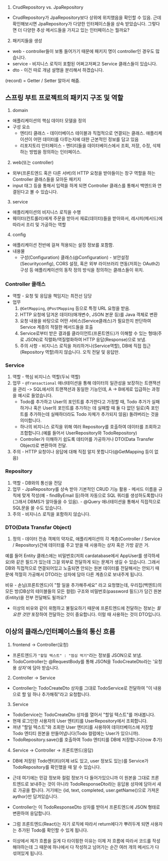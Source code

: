 
1. CrudRepository vs. JpaRepository

- CrudRepository가 JpaRepository보다 상위에 위치했음을 확인할 수 있음.
  근데 확인해보시면 JpaRepository가 다양한 인터페이스들을 상속 받았습니다. 그렇다면 더 다양한 추상 메서드들을 가지고 있는 인터페이스는 뭘까요?

2. 패키지들을 생성
  - web       - controller들이 보통 들어가기 때문에 패키지 명이 controller인 경우도 많습니다.
  - service   - 비지니스 로직이 포함된 어쩌고저쩌고 Service 클래스들이 있습니다.
  - dto       - 이건 따로 개념 설명을 분리해서 하겠습니다.

(record) = Getter / Setter 알아서 해줌.
## 스프링 부트 프로젝트의 패키지 구조 및 역할
1. domain
  - 애플리케이션의 핵심 데이터 모델을 정의
  - 구성 요소
    - 엔티티 클래스 - 데이터베이스 테이블과 직접적으로 연결되는 클래스. 애플리케이션이 어떤 데이터를 다루는지에 대한 근본적인 정보를 담고 있음
    - 리포지토리 인터페이스 - 엔티티들을 데이터베이스에서 조회, 저장, 수정, 삭제하는 방법을 정의하는 인터페이스.
2. web(또는 controller)
  - 외부(프론트엔드 혹은 다른 서버)의 HTTP 요청을 받아들이는 창구 역할을 하는 Controller 클래스들을 모아둔 패키지
  - input 태그 등을 통해서 입력을 하게 되면 Controller 클래스를 통해서 백엔드와 연결된다고 볼 수 있습니다.

3. service 
  - 애플리케이션의 비지니스 로직을 수행
  - 웨이터(컨트롤러)에게 주문을 받아서 재료(데이터)들을 받아와서, 레시피(메서드)에 따라서 조리 및 가공하는 역할

4. config
  - 애플리케이션 전반에 걸쳐 적용되는 설정 정보를 포함함.
  - 내용물
    - 구성(Configuration) 클래스(@Configuration) - 보안설정(Securityconfig), CORS 설정, 혹은 외부 라이브러리 연동(저희는 OAuth2) 구성 등 애플리케이션의 동작 정의 방식을 정의하는 클래스들이 위치.

### Controller 클래스
- 역할 - 요청 및 응답을 책임지는 최전선 담당
- 업무
  1. `@GetMapping`, `@PostMapping` 등으로 특정 URL 요청을 받음.
  2. HTTP 요청에 담겨온 데이터(매개변수, JSON 본문 등)를 Java 객체로 변환
  3. 요청 내용을 바탕으로 어떤 서비스(Service클래스)가 필요한지 판단하여 Service 계층의 적절한 메서드들을 호출
  4. Service로부터 받은 결과를 클라이언트(프론트엔드)가 이해할 수 있는 형태(주로 JSON)로 직렬화/역질렬화하여 HTTP 응답(Response)으로 보냄.
  5. 주의 사항 - 비지니스 로직을 처리하거나(Service역할), DB에 직접 접근(Repository 역할)하지 않습니다. 오직 전달 및 응답만.

### Service
  1. 역할 - 핵심 비지니스 역할(두뇌 역할)
  2. 업무
    - `@Transactional` 애너테이션을 통해 데이터의 일관성을 보장하는 트랜잭션을 관리 -> SQL에서의 트랜잭션과 동일한 기능인데, A -> B에게로 입급하는 과정을 예시로 들었습니다.
      - Todo를 추가하고 User의 포인트를 추가한다고 가정할 때, Todo 추가가 실패하거나 혹은 User의 포인트를 추가하는 데 실패할 때 둘 다 없던 일로(즉 포인트를 추가하는데 실패하더라도 Todo 자체가 추가되지 않음) 돌려버리는 것을 의미합니다.
      - 하나의 비지니스 로직을 위해 여러 Repository를 호출하여 데이터를 조회하고 조합합니다.(예를 들어서 UserRepository와 TodoRepository)
      - Controller가 이해하기 쉽도록 데티어를 가공하거나 DTO(Data Transfer Object)로 변환하여 전달.
  3. 주의 - HTTP 요청이나 응답에 대해 직접 알지 못합니다(@GetMapping 등이 없음)

### Repository
  1. 역할 - DB와의 통신을 전담
  2. 업무
    - JpaRepository를 상속 받아 기본적인 CRUD 기능 활용
    - 메서드 이름을 규칙에 맞게 작성(예 - findByEmail 등)하여 자동으로 SQL 쿼리를 생성하도록합니다(그래서 DBMS가 알아들을 수 있음).
    - @Query 애너테이션을 통해서 직접적으로 SQL문을 쓸 수도 있습니다.
  3. 주의 - 비지니스 로직을 포함하지 않습니다.

### DTO(Data Transfar Object)
1. 정의 - 데이터 전송 객체의 약자로, 애플리케이션의 각 계층(Controller / Service / Repository)간에 데이터를 주고 받을 때 사용하는 상자 혹은 가방 같은 거.

예를 들어 Entity 클래스에는 비밀번호(저희 cardatabase에서 AppUser를 생각하세요)와 같은 필드가 있는데 그걸 외부로 전달하게 되는 문제가 생길 수 있습니다. 그래서 DB와 직접적으로 연결되어있고 노출되면 안되는 원본 데이터를 전달해서는 안되기 때문에 적절히 가공해서 DTO라는 상자에 담아 다른 계층으로 보내주게 됩니다.

비유 - 손님(프론트엔드)이 "할 일을 추가해주세요" 라고 요청했는데, 우리집(백엔트)의 모든 방(DB상의 테이블들의 모든 컬럼) 구조와 비밀번호(password 필드)가 담긴 원본(Entity)을 전부 전달해도 될까요?

- 이상의 비유와 같이 위험하고 불필요하기 때문에 프론트엔드에 전달하는 정보는 _필요한 것만_ 포장하여 전달하는 것이 중요합니다. 이럴 때 사용하는 것이 DTO입니다.

## 이상의 클래스/인터페이스들의 통신 흐름
1. frontend -> Controller(요청)
  - 프론트엔드가 `"할일 텍스트" : "점심 먹기"`라는 정보를 JSON으로 보냄.
  - TodoController는 @RequestBody를 통해 JSON을 TodoCreateDto라는 '요청용 상자'에 담아 받습니다.
2. Controller -> Service
  - Controller는 TodoCreateDto 상자를 그대로 TodoService로 전달하여 "이 내용으로 할 일 하나 추가해줘"라고 요청합니다.
3. Service
  - TodoService는 TodoCreateDto 상자를 열어서 "할일 텍스트"를 꺼내봅니다.
  - 현재 로그인한 사용자의 User 엔티티를 UserRepository에서 조회합니다.
  - 꺼낸 "할일 텍스트"와 조회한 User 엔티티를 사용하여 데이터베이스에 저장할 Todo 엔티티 원본을 만들어냅니다(Todo 컬럼에는 User가 있으니까).
  - TodoRepository.save()를 호출하여 Todo 엔티티를 DB에 저장합니다(row 추가)
4. Service -> Controller -> 프론트엔드(응답)
  - DB에 저장된 Todo엔티티(이제 id도 있고, user 정보도 있는)를 Service가 TodoRepository를 확인했을 때 알 수 있습니다.
  - 근데 여기에는 민감 정보와 컬럼 정보가 다 들어가있으니까 이 원본을 그대로 프론트엔드로 보내주는 것이 아니라 TodoResponseDto라는 응답용 상자에 담아서 새로 가공을 합니다. 거기에는  {id, text, completed, user.getName()으로 가져온 aythor}만 담겨있습니다.
  - Controller는 이 TodoResponseDto 상자를 받아서 프론트엔드에 JSON 형태로 변환하여 응답합니다.

  - 그럼 프론트엔드(React)는 자기 로직에 따라서 return에다가 뿌려두게 되면 사용자는 추가된 Todo를 확인할 수 있게 됩니다.

- 이상에서 제가 흐름을 길게 다 타이핑한 이유는 이제 저 흐름에 따라서 코드를 작성해야하는데 그 때문에 하나에서 다 작성하고 넘어가는 순간 여러 개의 메서드가 다 섞여있게 됩니다.